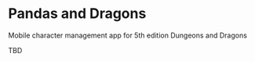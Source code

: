 Pandas and Dragons
==================

Mobile character management app for 5th edition Dungeons and Dragons

TBD 

